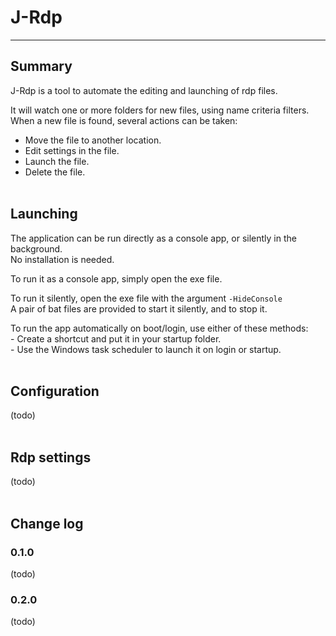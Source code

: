 # J-Rdp
---



## Summary
J-Rdp is a tool to automate the editing and launching of rdp files.

It will watch one or more folders for new files, using name criteria filters.\
When a new file is found, several actions can be taken:
- Move the file to another location.
- Edit settings in the file.
- Launch the file.
- Delete the file.
<br/><br/>



## Launching
The application can be run directly as a console app, or silently in the background.\
No installation is needed.

To run it as a console app, simply open the exe file.

To run it silently, open the exe file with the argument `-HideConsole`\
A pair of bat files are provided to start it silently, and to stop it.

To run the app automatically on boot/login, use either of these methods:\
\- Create a shortcut and put it in your startup folder.\
\- Use the Windows task scheduler to launch it on login or startup.
<br/><br/>



## Configuration
(todo)
<br/><br/>



## Rdp settings
(todo)
<br/><br/>



## Change log
### 0.1.0
(todo)

### 0.2.0
(todo)
